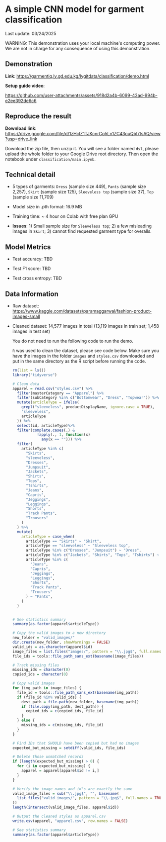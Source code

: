 # A simple CNN model for garment classification

Last update: 03/24/2025

WARNING: This demonstration uses your local machine's computing power. We are not in charge for any consequence of using this demonstration.

## Demonstration 

**Link**: https://garmentiq.ly.gd.edu.kg/lygitdata/classification/demo.html

**Setup guide video**:

https://github.com/user-attachments/assets/918d2a4b-6099-43ad-994b-e2ee392de6c6

## Reproduce the result

**Download link**: https://drive.google.com/file/d/1zHclZ1TJKcnrCo5Ln1ZC43ouQbl7tsAQ/view?usp=drive_link

Download the zip file, then unzip it. You will see a folder named `dsl`, please upload the whole folder to your Google Drive root directory. Then open the notebook under `classification/main.ipynb`.

## Technical detail

- 5 types of garments: `Dress` (sample size 449), `Pants` (sample size 2,257), `Skirt` (sample size 125), `Sleeveless top` (sample size 37), `Top` (sample size 11,709)

- Model size in .pth format: 16.9 MB

- Training time: ~ 4 hour on Colab with free plan GPU

- **Issues**: 1) Small sample size for `Sleeveless top`; 2) a few misleading images in `Skirt`; 3) cannot find requested garment type for overalls.

## Model Metrics

- Test accuracy: TBD

- Test F1 score: TBD

- Test cross entropy: TBD

## Data Information

- Raw dataset: https://www.kaggle.com/datasets/paramaggarwal/fashion-product-images-small

- Cleaned dataset: 14,577 images in total (13,119 images in train set; 1,458 images in test set)

  You do not need to run the following code to run the demo.

  `R` was used to clean the dataset, please see code below. Make sure you have the images in the folder `images` and `styles.csv` downloaded and put in the same directory as the R script before running the code.

  ```r
  rm(list = ls())
  library("tidyverse")
  
  # Clean data
  apparel = read.csv("styles.csv") %>%
    filter(masterCategory == "Apparel") %>%
    filter(subCategory %in% c("Bottomwear", "Dress", "Topwear")) %>%
    mutate(articleType = ifelse(
      grepl("sleeveless", productDisplayName, ignore.case = TRUE),
      "sleeveless",
      articleType
    )) %>%
    select(id, articleType)%>%
    filter(complete.cases(.) &
             !apply(., 1, function(x)
               any(x == ""))) %>%
    filter(
      articleType %in% c(
        "Skirts",
        "sleeveless",
        "Dresses",
        "Jumpsuit",
        "Jackets",
        "Shirts",
        "Tops",
        "Tshirts",
        "Jeans",
        "Capris",
        "Jeggings",
        "Leggings",
        "Shorts",
        "Track Pants",
        "Trousers"
      )
    ) %>%
    mutate(
      articleType = case_when(
        articleType == "Skirts" ~ "Skirt",
        articleType == "sleeveless" ~ "Sleeveless top",
        articleType %in% c("Dresses", "Jumpsuit") ~ "Dress",
        articleType %in% c("Jackets", "Shirts", "Tops", "Tshirts") ~ "Top",
        articleType %in% c(
          "Jeans",
          "Capris",
          "Jeggings",
          "Leggings",
          "Shorts",
          "Track Pants",
          "Trousers"
        ) ~ "Pants",
      )
    )
    
  
  # See statistics summary
  summary(as.factor(apparel$articleType))
  
  # Copy the valid images to a new directory
  new_folder = "valid_images/"
  dir.create(new_folder, showWarnings = FALSE)
  valid_ids = as.character(apparel$id)
  image_files = list.files("images/", pattern = "\\.jpg$", full.names = TRUE)
  file_ids = tools::file_path_sans_ext(basename(image_files))
  
  # Track missing files
  missing_ids = character(0)
  copied_ids = character(0)
  
  # Copy valid images
  for (img_path in image_files) {
    file_id = tools::file_path_sans_ext(basename(img_path))
    if (file_id %in% valid_ids) {
      dest_path = file.path(new_folder, basename(img_path))
      if (file.copy(img_path, dest_path)) {
        copied_ids = c(copied_ids, file_id)
      }
    } else {
      missing_ids = c(missing_ids, file_id)
    }
  }
  
  # Find IDs that SHOULD have been copied but had no images
  expected_but_missing = setdiff(valid_ids, file_ids)
  
  # Delete those unmatched records
  if (length(expected_but_missing) > 0) {
    for (i in expected_but_missing) {
      apparel = apparel[apparel$id != i,]
    }
  }
  
  # Verify the image names and id's are exactly the same
  valid_image_files = sub("\\.jpg$", "", basename(
    list.files("valid_images/", pattern = "\\.jpg$", full.names = TRUE)
  ))
  length(intersect(valid_image_files, apparel$id))
  
  # Output the cleaned styles as apparel.csv
  write.csv(apparel, "apparel.csv", row.names = FALSE)
  
  # See statistics summary
  summary(as.factor(apparel$articleType))
  ```
